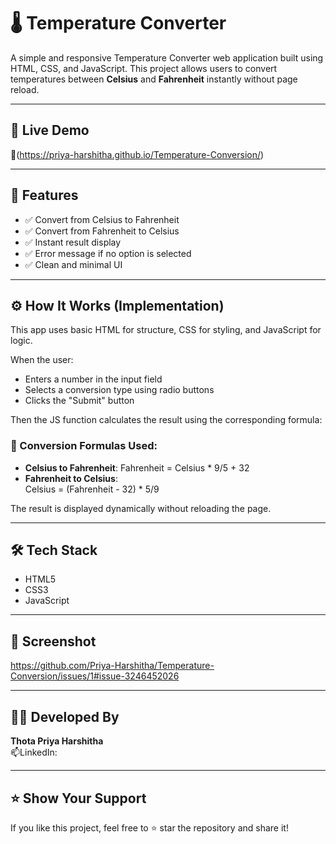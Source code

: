 
# 🌡️ Temperature Converter

A simple and responsive Temperature Converter web application built using HTML, CSS, and JavaScript. This project allows users to convert temperatures between **Celsius** and **Fahrenheit** instantly without page reload.

---

## 🚀 Live Demo

🔗(https://priya-harshitha.github.io/Temperature-Conversion/)

---

## 🔁 Features

- ✅ Convert from Celsius to Fahrenheit
- ✅ Convert from Fahrenheit to Celsius
- ✅ Instant result display
- ✅ Error message if no option is selected
- ✅ Clean and minimal UI

---

## ⚙️ How It Works (Implementation)

This app uses basic HTML for structure, CSS for styling, and JavaScript for logic.

When the user:
- Enters a number in the input field
- Selects a conversion type using radio buttons
- Clicks the "Submit" button

Then the JS function calculates the result using the corresponding formula:

### 📐 Conversion Formulas Used:

- **Celsius to Fahrenheit**:
  Fahrenheit = Celsius * 9/5 + 32
- **Fahrenheit to Celsius**:                      
  Celsius = (Fahrenheit - 32) * 5/9

The result is displayed dynamically without reloading the page.

---

## 🛠️ Tech Stack

- HTML5
- CSS3
- JavaScript 

---

## 📸 Screenshot

https://github.com/Priya-Harshitha/Temperature-Conversion/issues/1#issue-3246452026

---

## 👩‍💻 Developed By

**Thota Priya Harshitha**  
📫LinkedIn: 

---

## ⭐ Show Your Support

If you like this project, feel free to ⭐ star the repository and share it!
